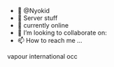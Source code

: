 - 👋 @Nyokid
- 👀 Server stuff 
- 🌱 currently online 
- 💞️ I’m looking to collaborate on:
- 📫 How to reach me ...

<!---
Nyokid/Nyokid ✨ server-side repository ---> vapour international occ
